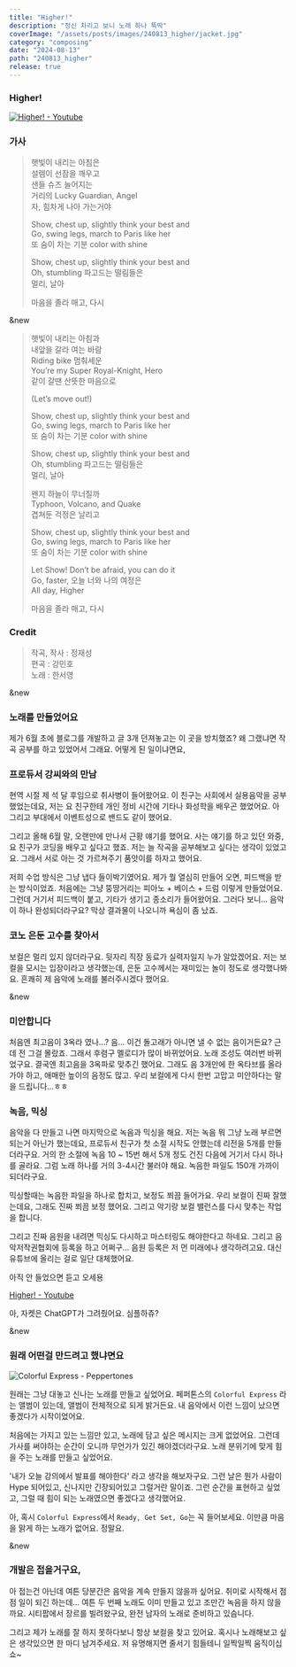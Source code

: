 ```yaml
---
title: "Higher!"
description: "정신 차리고 보니 노래 하나 뚝딱"
coverImage: "/assets/posts/images/240813_higher/jacket.jpg"
category: "composing"
date: "2024-08-13"
path: "240813_higher"
release: true
---
```


### Higher!

[![Higher! - Youtube](/public/assets/posts/images/240813_higher/jacket.jpg)](http://www.youtube.com/watch?v=kN5yUxt3GGE)

### 가사

> 햇빛이 내리는 아침은  
> 설렘이 선잠을 깨우고  
> 샌들 슈즈 늘어지는  
> 거리의 Lucky Guardian, Angel  
> 자, 힘차게 나아 가는거야
>
> Show, chest up, slightly think your best and  
> Go, swing legs, march to Paris like her  
> 또 숨이 차는 기분 color with shine
>
> Show, chest up, slightly think your best and  
> Oh, stumbling 파고드는 떨림들은  
> 멀리, 날아
>
> 마음을 졸라 매고, 다시

&new

> 햇빛이 내리는 아침과  
> 내앞을 갈라 여는 바람  
> Riding bike 멈춰세운  
> You’re my Super Royal-Knight, Hero  
> 같이 갈땐 산뜻한 마음으로
>
> (Let’s move out!)
>
> Show, chest up, slightly think your best and  
> Go, swing legs, march to Paris like her  
> 또 숨이 차는 기분 color with shine
>
> Show, chest up, slightly think your best and  
> Oh, stumbling 파고드는 떨림들은  
> 멀리, 날아
>
> 왠지 하늘이 무너질까  
> Typhoon, Volcano, and Quake  
> 겹쳐둔 걱정은 날리고
>
> Show, chest up, slightly think your best and  
> Go, swing legs, march to Paris like her  
> 또 숨이 차는 기분 color with shine
>
> Let Show! Don’t be afraid, you can do it  
> Go, faster, 오늘 너와 나의 여정은  
> All day, Higher
>
> 마음을 졸라 매고, 다시

### Credit

> 작곡, 작사 : 정재성  
> 편곡 : 강민호  
> 노래 : 한서영

&new

### 노래를 만들었어요

제가 6월 초에 블로그를 개발하고 글 3개 던져놓고는 이 곳을 방치했죠?
왜 그랬냐면 작곡 공부를 하고 있었어서 그래요.
어떻게 된 일이냐면요,

### 프로듀서 강씨와의 만남

현역 시절 제 석 달 후임으로 취사병이 들어왔어요.
이 친구는 사회에서 실용음악을 공부했었는데요,
저는 요 친구한테 개인 정비 시간에 기타나 화성학을 배우곤 했었어요.
아 그리고 부대에서 이벤트성으로 밴드도 같이 했어요.

그리고 올해 6월 말, 오랜만에 만나서 근황 얘기를 했어요.
사는 얘기를 하고 있던 와중, 요 친구가 코딩을 배우고 싶다고 했죠.
저는 늘 작곡을 공부해보고 싶다는 생각이 있었고요.
그래서 서로 아는 것 가르쳐주기 품앗이를 하자고 했어요.

저희 수업 방식은 그냥 냅다 들이박기였어요.
제가 뭘 열심히 만들어 오면, 피드백을 받는 방식이었죠.
처음에는 그냥 뚱땅거리는 피아노 + 베이스 + 드럼 이렇게 만들었어요.
그런데 거기서 피드백이 붙고, 기타가 생기고 종소리가 들어왔어요.
그러다 보니... 음악이 하나 완성되더라구요?
막상 결과물이 나오니까 욕심이 좀 났죠.

### 코노 은둔 고수를 찾아서

보컬은 멀리 있지 않더라구요. 뒷자리 직장 동료가 실력자일지 누가 알았겠어요.
저는 보컬을 모시는 입장이라고 생각했는데, 은둔 고수께서는 재미있는 놀이 정도로 생각했나봐요.
흔쾌히 제 음악에 노래를 불러주시겠다 했어요.

&new

### 미안합니다

처음엔 최고음이 3옥라 였나...?
음... 이건 돌고래가 아니면 낼 수 없는 음이거든요? 근데 전 그걸 몰랐죠.
그래서 후렴구 멜로디가 많이 바뀌었어요. 노래 조성도 여러번 바뀌었구요.
결국엔 최고음을 3옥파로 맞추긴 했어요.
그래도 음 3개만에 한 옥타브를 올라가야 하고, 애매한 높이의 음정도 많고.
우리 보컬에게 다시 한번 고맙고 미안하다는 말을 드립니다...ㅎㅎ

### 녹음, 믹싱

음악을 다 만들고 나면 마지막으로 녹음과 믹싱을 해요.
저는 녹음 뭐 그냥 노래 부르면 되는거 아닌가 했는데요,
프로듀서 친구가 첫 소절 시작도 안했는데 리전을 5개를 만들더라구요.
거의 한 소절에 녹음 10 ~ 15번 해서 5개 정도 건진 다음에 거기서 다시 하나를 골라요.
그럼 노래 하나를 거의 3-4시간 불러야 해요. 녹음한 파일도 150개 가까이 되더라구요.

믹싱할때는 녹음한 파일을 하나로 합치고, 보정도 쬐끔 들어가요.
우리 보컬이 진짜 잘했는데요, 그래도 진짜 쬐끔 보정 했어요.
그리고 악기랑 보컬 밸런스를 다시 맞추는 작업을 합니다.

그리고 진짜 음원을 내려면 믹싱도 다시하고 마스터링도 해야한다고 하네요.
그리고 음악저작권협회에 등록을 하고 어쩌구...
음원 등록은 저 먼 미래에나 생각하려고요.
대신 유튜브에 올리는 걸로 일단 대체했어요.

아직 안 들었으면 듣고 오세용

[Higher! - Youtube](http://www.youtube.com/watch?v=kN5yUxt3GGE)

아, 자켓은 ChatGPT가 그려줬어요. 심플하쥬?

&new

### 원래 어떤걸 만드려고 했냐면요

![Colorful Express - Peppertones](/public/assets/posts/images/240813_higher/colorful-express.png)

원래는 그냥 대놓고 신나는 노래를 만들고 싶었어요.
페퍼톤스의 `Colorful Express` 라는 앨범이 있는데, 앨범이 전체적으로 되게 밝거든요.
내 음악에서 이런 느낌이 났으면 좋겠다가 시작이었어요.

처음에는 가지고 있는 느낌만 있고, 노래에 담고 싶은 메시지는 크게 없었어요.
그런데 가사를 써야하는 순간이 오니까 무언가가 있긴 해야겠더라구요.
노래 분위기에 맞게 힘을 주는 노래를 만들고 싶었어요.

'내가 오늘 강의에서 발표를 해야한다' 라고 생각을 해보자구요.
그런 날은 뭔가 사람이 Hype 되어있고, 신나지만 긴장되어있고 그럴거란 말이죠.
그런 순간을 표현하고 싶었고, 그럴 때 힘이 되는 노래였으면 좋겠다고 생각했어요.

아, 혹시 `Colorful Express`에서 `Ready, Get Set, Go`는 꼭 들어보세요.
이만큼 마음을 맑게 하는 노래가 없어요. 정말요.

&new

### 개발은 접을거구요,

아 접는건 아닌데 여튼 당분간은 음악을 계속 만들지 않을까 싶어요.
취미로 시작해서 점점 일이 되긴 하는데...
여튼 두 번째 노래도 이미 만들고 있고 조만간 녹음을 하지 않을까요.
시티팝에서 장르를 빌려왔구요, 완전 남자의 노래로 준비하고 있슴니다.

그리고 제가 노래를 잘 하지 못하다보니 항상 보컬을 찾고 있어요.
혹시나 노래해보고 싶은 생각있으면 한 마디 남겨주세요.
저 유명해지면 줄서기 힘들테니 일찍일찍 움직이십쇼~
